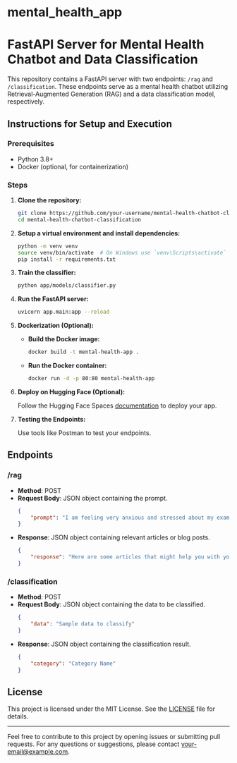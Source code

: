 # mental_health_app
# FastAPI Server for Mental Health Chatbot and Data Classification

This repository contains a FastAPI server with two endpoints: `/rag` and `/classification`. These endpoints serve as a mental health chatbot utilizing Retrieval-Augmented Generation (RAG) and a data classification model, respectively.

## Instructions for Setup and Execution

### Prerequisites
- Python 3.8+
- Docker (optional, for containerization)

### Steps

1. **Clone the repository:**
    ```bash
    git clone https://github.com/your-username/mental-health-chatbot-classification.git
    cd mental-health-chatbot-classification
    ```

2. **Setup a virtual environment and install dependencies:**
    ```bash
    python -m venv venv
    source venv/bin/activate  # On Windows use `venv\Scripts\activate`
    pip install -r requirements.txt
    ```

3. **Train the classifier:**
    ```bash
    python app/models/classifier.py
    ```

4. **Run the FastAPI server:**
    ```bash
    uvicorn app.main:app --reload
    ```

5. **Dockerization (Optional):**

    - **Build the Docker image:**
      ```bash
      docker build -t mental-health-app .
      ```

    - **Run the Docker container:**
      ```bash
      docker run -d -p 80:80 mental-health-app
      ```

6. **Deploy on Hugging Face (Optional):**

    Follow the Hugging Face Spaces [documentation](https://huggingface.co/docs/hub/spaces-overview) to deploy your app.

7. **Testing the Endpoints:**

    Use tools like Postman to test your endpoints.

## Endpoints

### /rag

- **Method**: POST
- **Request Body**: JSON object containing the prompt.
    ```json
    {
        "prompt": "I am feeling very anxious and stressed about my exams."
    }
    ```
- **Response**: JSON object containing relevant articles or blog posts.
    ```json
    {
        "response": "Here are some articles that might help you with your anxiety and stress: [Link1, Link2, Link3]"
    }
    ```

### /classification

- **Method**: POST
- **Request Body**: JSON object containing the data to be classified.
    ```json
    {
        "data": "Sample data to classify"
    }
    ```
- **Response**: JSON object containing the classification result.
    ```json
    {
        "category": "Category Name"
    }
    ```

## License

This project is licensed under the MIT License. See the [LICENSE](LICENSE) file for details.

---

Feel free to contribute to this project by opening issues or submitting pull requests. For any questions or suggestions, please contact [your-email@example.com](mailto:your-email@example.com).
 
